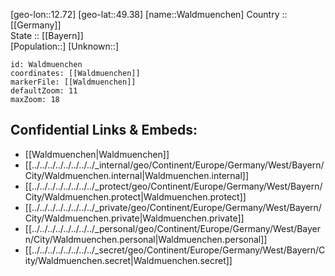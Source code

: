 ﻿---
location: [49.38,12.72] 
mapzoom: [7,12] 
mapmarker: city 
type: City
tags:
- geo/City


SpocWebEntityId: 35414
isDeleted: false
confidential: public

---
[geo-lon::12.72] 
[geo-lat::49.38] 
[name::Waldmuenchen] 
Country :: [[Germany]]  
State :: [[Bayern]]  
[Population::] 
[Unknown::] 


```leaflet
id: Waldmuenchen
coordinates: [[Waldmuenchen]] 
markerFile: [[Waldmuenchen]] 
defaultZoom: 11 
maxZoom: 18
```


## Confidential Links & Embeds: 
- [[Waldmuenchen|Waldmuenchen]]  
- [[../../../../../../../../_internal/geo/Continent/Europe/Germany/West/Bayern/City/Waldmuenchen.internal|Waldmuenchen.internal]] 
- [[../../../../../../../../_protect/geo/Continent/Europe/Germany/West/Bayern/City/Waldmuenchen.protect|Waldmuenchen.protect]] 
- [[../../../../../../../../_private/geo/Continent/Europe/Germany/West/Bayern/City/Waldmuenchen.private|Waldmuenchen.private]] 
- [[../../../../../../../../_personal/geo/Continent/Europe/Germany/West/Bayern/City/Waldmuenchen.personal|Waldmuenchen.personal]] 
- [[../../../../../../../../_secret/geo/Continent/Europe/Germany/West/Bayern/City/Waldmuenchen.secret|Waldmuenchen.secret]] 
